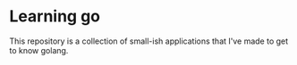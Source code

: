 # Learning go

This repository is a collection of small-ish applications that I've made to get to know golang.
